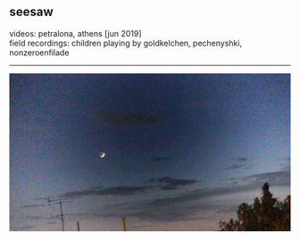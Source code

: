 ## seesaw

videos: petralona, athens [jun 2019]\
field recordings: children playing by goldkelchen, pechenyshki, nonzeroenfilade

---

[![seesaw](./seesaw.jpg)](https://dystopianfields.github.io/v/seesaw/)